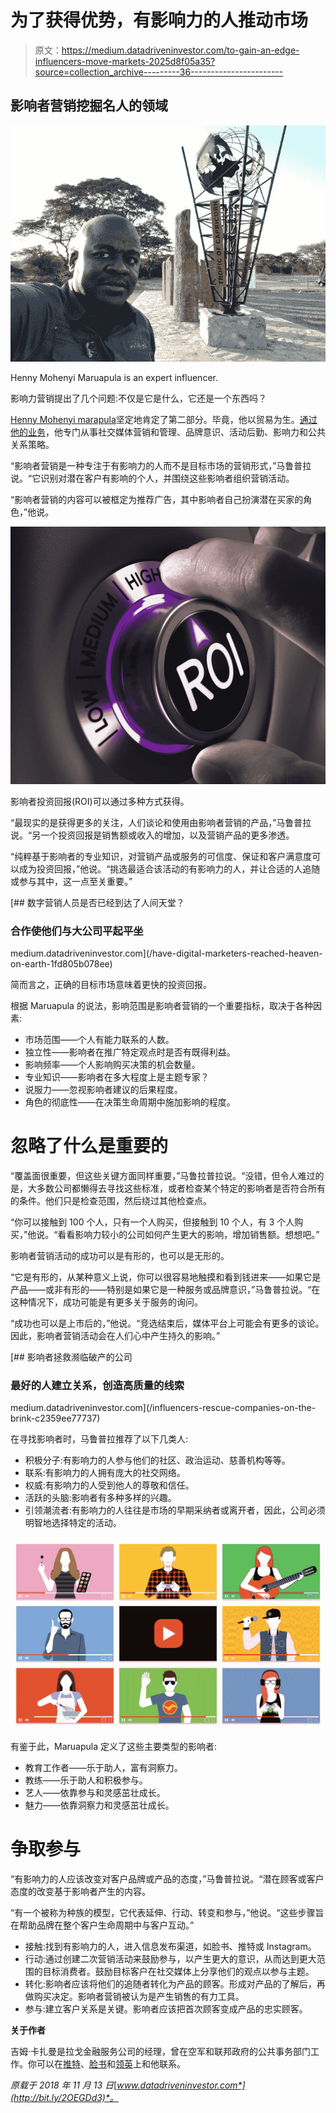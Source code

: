 # 为了获得优势，有影响力的人推动市场

> 原文：<https://medium.datadriveninvestor.com/to-gain-an-edge-influencers-move-markets-2025d8f05a35?source=collection_archive---------36----------------------->

## 影响者营销挖掘名人的领域

![](img/f23df27996baddac5e1214c401543dd8.png)

Henny Mohenyi Maruapula is an expert influencer.

影响力营销提出了几个问题:不仅是它是什么，它还是一个东西吗？

[Henny Mohenyi marapula](https://twitter.com/hennymaps)坚定地肯定了第二部分。毕竟，他以贸易为生。[通过他的业务](https://webfluential.com/hennymaps)，他专门从事社交媒体营销和管理、品牌意识、活动后勤、影响力和公共关系策略。

“影响者营销是一种专注于有影响力的人而不是目标市场的营销形式，”马鲁普拉说。“它识别对潜在客户有影响的个人，并围绕这些影响者组织营销活动。

“影响者营销的内容可以被框定为推荐广告，其中影响者自己扮演潜在买家的角色，”他说。

![](img/4247477a5383f02e4aa0172fbe469f95.png)

影响者投资回报(ROI)可以通过多种方式获得。

“最现实的是获得更多的关注，人们谈论和使用由影响者营销的产品，”马鲁普拉说。“另一个投资回报是销售额或收入的增加，以及营销产品的更多渗透。

“纯粹基于影响者的专业知识，对营销产品或服务的可信度、保证和客户满意度可以成为投资回报，”他说。“挑选最适合该活动的有影响力的人，并让合适的人追随或参与其中，这一点至关重要。”

[](/have-digital-marketers-reached-heaven-on-earth-1fd805b078ee) [## 数字营销人员是否已经到达了人间天堂？

### 合作使他们与大公司平起平坐

medium.datadriveninvestor.com](/have-digital-marketers-reached-heaven-on-earth-1fd805b078ee) 

简而言之，正确的目标市场意味着更快的投资回报。

根据 Maruapula 的说法，影响范围是影响者营销的一个重要指标，取决于各种因素:

*   市场范围——个人有能力联系的人数。
*   独立性——影响者在推广特定观点时是否有既得利益。
*   影响频率——个人影响购买决策的机会数量。
*   专业知识——影响者在多大程度上是主题专家？
*   说服力——忽视影响者建议的后果程度。
*   角色的彻底性——在决策生命周期中施加影响的程度。

# 忽略了什么是重要的

“覆盖面很重要，但这些关键方面同样重要，”马鲁拉普拉说。“没错，但令人难过的是，大多数公司都懒得去寻找这些标准，或者检查某个特定的影响者是否符合所有的条件。他们只是检查范围，然后绕过其他检查点。

“你可以接触到 100 个人，只有一个人购买，但接触到 10 个人，有 3 个人购买，”他说。“看看影响力较小的公司如何产生更大的影响，增加销售额。想想吧。”

影响者营销活动的成功可以是有形的，也可以是无形的。

“它是有形的，从某种意义上说，你可以很容易地触摸和看到钱进来——如果它是产品——或非有形的——特别是如果它是一种服务或品牌意识，”马鲁普拉说。“在这种情况下，成功可能是有更多关于服务的询问。

“成功也可以是上市后的，”他说。“竞选结束后，媒体平台上可能会有更多的谈论。因此，影响者营销活动会在人们心中产生持久的影响。”

[](/influencers-rescue-companies-on-the-brink-c2359ee77737) [## 影响者拯救濒临破产的公司

### 最好的人建立关系，创造高质量的线索

medium.datadriveninvestor.com](/influencers-rescue-companies-on-the-brink-c2359ee77737) 

在寻找影响者时，马鲁普拉推荐了以下几类人:

*   积极分子:有影响力的人参与他们的社区、政治运动、慈善机构等等。
*   联系:有影响力的人拥有庞大的社交网络。
*   权威:有影响力的人受到他人的尊敬和信任。
*   活跃的头脑:影响者有多种多样的兴趣。
*   引领潮流者:有影响力的人往往是市场的早期采纳者或离开者，因此，公司必须明智地选择特定的活动。

![](img/95551dacfdfe4f4e8da0470298a87af3.png)

有鉴于此，Maruapula 定义了这些主要类型的影响者:

*   教育工作者——乐于助人，富有洞察力。
*   教练——乐于助人和积极参与。
*   艺人——依靠参与和灵感茁壮成长。
*   魅力——依靠洞察力和灵感茁壮成长。

# 争取参与

“有影响力的人应该改变对客户品牌或产品的态度，”马鲁普拉说。“潜在顾客或客户态度的改变基于影响者产生的内容。

“有一个被称为种族的模型，它代表延伸、行动、转变和参与，”他说。“这些步骤旨在帮助品牌在整个客户生命周期中与客户互动。”

*   接触:找到有影响力的人，进入信息发布渠道，如脸书、推特或 Instagram。
*   行动:通过创建二次营销活动来鼓励参与，以产生更大的意识，从而达到更大范围的目标消费者。鼓励目标客户在社交媒体上分享他们的观点以参与主题。
*   转化:影响者应该将他们的追随者转化为产品的顾客。形成对产品的了解后，再做购买决定。影响者营销被认为是产生销售的有力工具。
*   参与:建立客户关系是关键。影响者应该把首次顾客变成产品的忠实顾客。

**关于作者**

吉姆·卡扎曼是拉戈金融服务公司的经理，曾在空军和联邦政府的公共事务部门工作。你可以在[推特](https://twitter.com/JKatzaman)、[脸书](https://www.facebook.com/jim.katzaman)和[领英](https://www.linkedin.com/in/jim-katzaman-33641b21/)上和他联系。

*原载于 2018 年 11 月 13 日*[*www.datadriveninvestor.com*](http://bit.ly/2OEGDd3)*。*